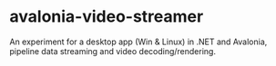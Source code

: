 # avalonia-video-streamer
An experiment for a desktop app (Win &amp; Linux) in .NET and Avalonia, pipeline data streaming and video decoding/rendering. 
